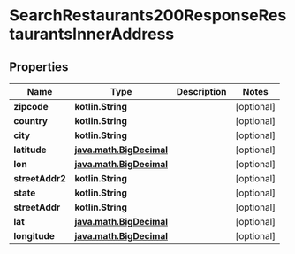 
# SearchRestaurants200ResponseRestaurantsInnerAddress

## Properties
Name | Type | Description | Notes
------------ | ------------- | ------------- | -------------
**zipcode** | **kotlin.String** |  |  [optional]
**country** | **kotlin.String** |  |  [optional]
**city** | **kotlin.String** |  |  [optional]
**latitude** | [**java.math.BigDecimal**](java.math.BigDecimal.md) |  |  [optional]
**lon** | [**java.math.BigDecimal**](java.math.BigDecimal.md) |  |  [optional]
**streetAddr2** | **kotlin.String** |  |  [optional]
**state** | **kotlin.String** |  |  [optional]
**streetAddr** | **kotlin.String** |  |  [optional]
**lat** | [**java.math.BigDecimal**](java.math.BigDecimal.md) |  |  [optional]
**longitude** | [**java.math.BigDecimal**](java.math.BigDecimal.md) |  |  [optional]



